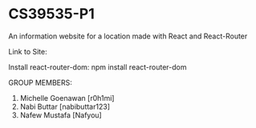 # CS39535-P1
An information website for a location made with React and React-Router

Link to Site: 

Install react-router-dom:
npm install react-router-dom

GROUP MEMBERS:
1. Michelle Goenawan [r0h1mi]
2. Nabi Buttar [nabibuttar123]
3. Nafew Mustafa [Nafyou] 
